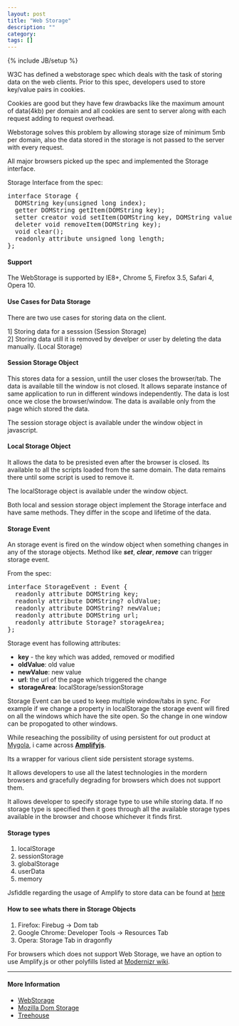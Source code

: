 ```yaml
---
layout: post
title: "Web Storage"
description: ""
category: 
tags: []
---
```

{% include JB/setup %}
<p>
W3C has defined a webstorage spec which deals with the task of storing data on the web clients. Prior to this spec, developers used to store key/value pairs in cookies. 
</p>
<p>	
Cookies are good but they have few drawbacks like the maximum amount of data(4kb) per domain and all cookies are sent to server along with each request adding to request overhead.
</p>
<p>
Webstorage solves this problem by allowing storage size of minimum 5mb per domain, also  the data stored in the storage is not passed to the server with every request.
</p>
<!-- more -->

All major browsers picked up the spec and implemented the Storage interface.

Storage Interface from the spec:
<pre>
interface Storage {
  DOMString key(unsigned long index);
  getter DOMString getItem(DOMString key);
  setter creator void setItem(DOMString key, DOMString value);
  deleter void removeItem(DOMString key);
  void clear();
  readonly attribute unsigned long length;
};
</pre>

<h4>Support</h4>
<p>
The WebStorage is supported by <span class="label label-info">IE8+</span>, <span class="label label-info">Chrome 5</span>, <span class="label label-info">Firefox 3.5</span>, <span class="label label-info">Safari 4</span>, <span class="label label-info">Opera 10</span>.
</p>

<h4>Use Cases for Data Storage</h4>
<p>
There are two use cases for storing data on the client.

1] Storing data for a sesssion (Session Storage) <br/>
2] Storing data utill it is removed by develper or user by deleting the data manually. (Local Storage)
</p>
<h4>Session Storage Object</h4>
<p>
This stores data for a session, <span class="label label-inverse">untill the user closes the browser/tab</span>. The data is available till the window is not closed. It allows separate instance of same application to run in different windows independently. The data is lost once we close the browser/window. The data is available only from the page which stored the data.

The session storage object is available under the window object in javascript.
</p>

<h4>Local Storage Object</h4>
<p>
It allows the data to be <span class="label label-inverse">presisted even after the browser is closed</span>. Its available to all the scripts loaded from the same domain. The data remains there until some script is used to remove it.

The localStorage object is available under the window object.
</p>
Both local and session storage object implement the Storage interface and have same methods. They differ in the scope and lifetime of the data.

<h4>Storage Event</h4>
<p>
An storage event is fired on the window object when something changes in any of the storage objects. Method like <b><i>set</i></b>, <b><i>clear</i></b>, <b><i>remove</i></b> can trigger storage event.
</p>
From the spec:
<pre>
interface StorageEvent : Event {
  readonly attribute DOMString key;
  readonly attribute DOMString? oldValue;
  readonly attribute DOMString? newValue;
  readonly attribute DOMString url;
  readonly attribute Storage? storageArea;
};
</pre>

Storage event has following attributes:
<ul class="unstyled">
	<li><strong>key</strong> - the key which was added, removed or modified</li>
	<li><strong>oldValue</strong>: old value</li>
	<li><strong>newValue</strong>: new value</li>
	<li><strong>url</strong>: the url of the page which triggered the change </li>
	<li><strong>storageArea</strong>: localStorage/sessionStorage</li>
</ul>	

<p>
Storage Event can be used to keep multiple window/tabs in sync. For example if we change a property in localStorage the storage event will fired on all the windows which have the site open. So the change in one window can be propogated to other windows. 
</p>

<p>

While reseaching the possibility of using persistent for out product at <a href="http://next.mygola.com">Mygola</a>, i came across <strong><a href="http://amplifyjs.com/api/store/">Amplifyjs</a></strong>.
</p>

<div class="alert alert-info">Its a wrapper for various client side persistent storage systems.

It allows developers to use all the latest technologies in the mordern browsers and gracefully degrading for browsers which does not support them.


It allows developer to specify storage type to use while storing data. If no storage type is specified then it goes through all the available storage types available in the browser and choose whichever it finds first. 
</div>

<h4>Storage types</h4>
<ol>
	<li>localStorage</li>
	<li>sessionStorage</li>
	<li>globalStorage</li>
	<li>userData</li>
	<li>memory</li>
</ol>	


<p>
	Jsfiddle regarding the usage of Amplify to store data can be found at <a href="http://amplifyjs.com/api/store/">here</a>
</p>


<h4>How to see whats there in Storage Objects</h4>
<ol>
	<li>Firefox: Firebug -> Dom tab</li>
	<li>Google Chrome: Developer Tools -> Resources Tab</li>
	<li>Opera: Storage Tab in dragonfly</li>
</ol>

For browsers which does not support Web Storage, we have an option to use Amplify.js or other polyfills listed
at <a href="https://github.com/Modernizr/Modernizr/wiki/HTML5-Cross-browser-Polyfills#web-storage-localstorage-and-sessionstorage">Modernizr wiki</a>.
<hr>
<h4>More Information</h4>
<ul class="unstyled">
	<li><a href="http://www.w3.org/TR/webstorage/">WebStorage</a></li>
	<li><a href="https://developer.mozilla.org/en-US/docs/DOM/Storage">Mozilla Dom Storage</a></li>
	<li><a href="http://blog.teamtreehouse.com/storing-data-on-the-client-with-localstorage">Treehouse</a></li>
</ul>	


